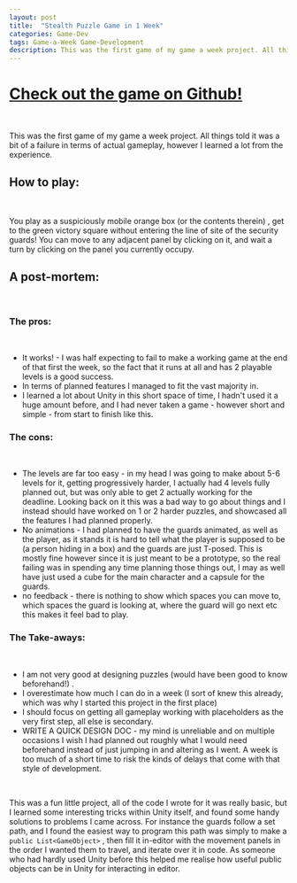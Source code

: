 ```yaml
---
layout: post
title:  "Stealth Puzzle Game in 1 Week"
categories: Game-Dev
tags: Game-a-Week Game-Development
description: This was the first game of my game a week project. All things told it was a bit of a failure in terms of actual gameplay...
---
```


# [Check out the game on Github!](https://github.com/bwy-dev/1weekpuzzle)
&nbsp;

This was the first game of my game a week project. All things told it was a bit of a failure in terms of actual gameplay, however I learned a lot from the experience.

## How to play:
&nbsp;

You play as a suspiciously mobile orange box (or the contents therein) , get to the green victory square without entering the line of site of the security guards! You can move to any adjacent panel by clicking on it, and wait a turn by clicking on the panel you currently occupy.


## A post-mortem:
&nbsp;
&nbsp;

### The pros:
&nbsp;

-   It works! - I was half expecting to fail to make a working game at the end of that first the week, so the fact that it runs at all and has 2 playable levels is a good success.
-   In terms of planned features I managed to fit the vast majority in.
-   I learned a lot about Unity in this short space of time, I hadn't used it a huge amount before, and I had never taken a game - however short and simple - from start to finish like this.

### The cons:
&nbsp;

-   The levels are far too easy - in my head I was going to make about 5-6 levels for it, getting progressively harder, I actually had 4 levels fully planned out, but was only able to get 2 actually working for the deadline. Looking back on it this was a bad way to go about things and I instead should have worked on 1 or 2 harder puzzles, and showcased all the features I had planned properly.
-   No animations - I had planned to have the guards animated, as well as the player, as it stands it is hard to tell what the player is supposed to be (a person hiding in a box) and the guards are just T-posed. This is mostly fine however since it is just meant to be a prototype, so the real failing was in spending any time planning those things out, I may as well have just used a cube for the main character and a capsule for the guards.
-   no feedback - there is nothing to show which spaces you can move to, which spaces the guard is looking at, where the guard will go next etc this makes it feel bad to play.

### The Take-aways:
&nbsp;

-   I am not very good at designing puzzles (would have been good to know beforehand!) .
-   I overestimate how much I can do in a week (I sort of knew this already, which was why I started this project in the first place)
-   I should focus on getting all gameplay working with placeholders as the very first step, all else is secondary.
-   WRITE A QUICK DESIGN DOC - my mind is unreliable and on multiple occasions I wish I had planned out roughly what I would need beforehand instead of just jumping in and altering as I went. A week is too much of a short time to risk the kinds of delays that come with that style of development.

&nbsp;

This was a fun little project, all of the code I wrote for it was really basic, but I learned some interesting tricks within Unity itself, and found some handy solutions to problems I came across. For instance the guards follow a set path, and I found the easiest way to program this path was simply to make a `public List<GameObject>` , then fill it in-editor with the movement panels in the order I wanted them to travel, and iterate over it in code. As someone who had hardly used Unity before this helped me realise how useful public objects can be in Unity for interacting in editor.